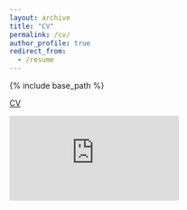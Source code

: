 ```yaml
---
layout: archive
title: "CV"
permalink: /cv/
author_profile: true
redirect_from:
  - /resume
---
```


{% include base_path %}

[CV](https://gosia-majewska.github.io/files/Gosia_Majewska.pdf)


<embed src="https://gosia-majewska.github.io/files/Gosia_Majewska.pdf" type="application/pdf">
